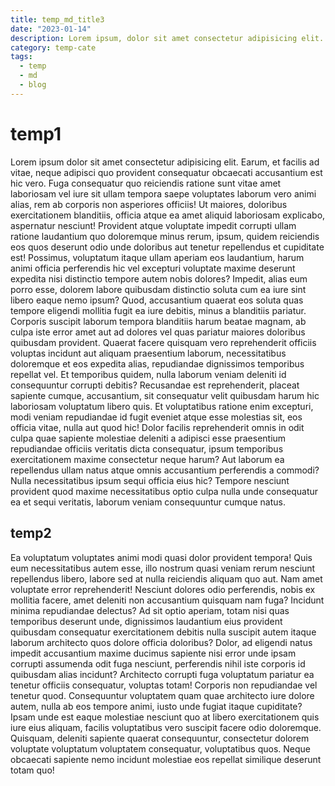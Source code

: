 ```yaml
---
title: temp_md_title3
date: "2023-01-14"
description: Lorem ipsum, dolor sit amet consectetur adipisicing elit. Debitis deserunt ex blanditiis corrupti voluptates modi cumque officiis enim magnam totam atque iste provident nesciunt iure eveniet minus doloribus, pariatur laborum.
category: temp-cate
tags:
  - temp
  - md
  - blog
---
```


# temp1

Lorem ipsum dolor sit amet consectetur adipisicing elit. Earum, et facilis ad vitae, neque adipisci quo provident consequatur obcaecati accusantium est hic vero. Fuga consequatur quo reiciendis ratione sunt vitae amet laboriosam vel iure sit ullam tempora saepe voluptates laborum vero animi alias, rem ab corporis non asperiores officiis! Ut maiores, doloribus exercitationem blanditiis, officia atque ea amet aliquid laboriosam explicabo, aspernatur nesciunt! Provident atque voluptate impedit corrupti ullam ratione laudantium quo doloremque minus rerum, ipsum, quidem reiciendis eos quos deserunt odio unde doloribus aut tenetur repellendus et cupiditate est! Possimus, voluptatum itaque ullam aperiam eos laudantium, harum animi officia perferendis hic vel excepturi voluptate maxime deserunt expedita nisi distinctio tempore autem nobis dolores? Impedit, alias eum porro esse, dolorem labore quibusdam distinctio soluta cum ea iure sint libero eaque nemo ipsum? Quod, accusantium quaerat eos soluta quas tempore eligendi mollitia fugit ea iure debitis, minus a blanditiis pariatur. Corporis suscipit laborum tempora blanditiis harum beatae magnam, ab culpa iste error amet aut ad dolores vel quas pariatur maiores doloribus quibusdam provident. Quaerat facere quisquam vero reprehenderit officiis voluptas incidunt aut aliquam praesentium laborum, necessitatibus doloremque et eos expedita alias, repudiandae dignissimos temporibus repellat vel. Et temporibus quidem, nulla laborum veniam deleniti id consequuntur corrupti debitis? Recusandae est reprehenderit, placeat sapiente cumque, accusantium, sit consequatur velit quibusdam harum hic laboriosam voluptatum libero quis. Et voluptatibus ratione enim excepturi, modi veniam repudiandae id fugit eveniet atque esse molestias sit, eos officia vitae, nulla aut quod hic! Dolor facilis reprehenderit omnis in odit culpa quae sapiente molestiae deleniti a adipisci esse praesentium repudiandae officiis veritatis dicta consequatur, ipsum temporibus exercitationem maxime consectetur neque harum? Aut laborum ea repellendus ullam natus atque omnis accusantium perferendis a commodi? Nulla necessitatibus ipsum sequi officia eius hic? Tempore nesciunt provident quod maxime necessitatibus optio culpa nulla unde consequatur ea et sequi veritatis, laborum veniam consequuntur cumque natus.

## temp2

Ea voluptatum voluptates animi modi quasi dolor provident tempora! Quis eum necessitatibus autem esse, illo nostrum quasi veniam rerum nesciunt repellendus libero, labore sed at nulla reiciendis aliquam quo aut. Nam amet voluptate error reprehenderit! Nesciunt dolores odio perferendis, nobis ex mollitia facere, amet deleniti non accusantium quisquam nam fuga? Incidunt minima repudiandae delectus? Ad sit optio aperiam, totam nisi quas temporibus deserunt unde, dignissimos laudantium eius provident quibusdam consequatur exercitationem debitis nulla suscipit autem itaque laborum architecto quos dolore officia doloribus? Dolor, ad eligendi natus impedit accusantium maxime ducimus sapiente nisi error unde ipsam corrupti assumenda odit fuga nesciunt, perferendis nihil iste corporis id quibusdam alias incidunt? Architecto corrupti fuga voluptatum pariatur ea tenetur officiis consequatur, voluptas totam! Corporis non repudiandae vel tenetur quod. Consequuntur voluptatem quam quae architecto iure dolore autem, nulla ab eos tempore animi, iusto unde fugiat itaque cupiditate? Ipsam unde est eaque molestiae nesciunt quo at libero exercitationem quis iure eius aliquam, facilis voluptatibus vero suscipit facere odio doloremque. Quisquam, deleniti sapiente quaerat consequuntur, consectetur dolorem voluptate voluptatum voluptatem consequatur, voluptatibus quos. Neque obcaecati sapiente nemo incidunt molestiae eos repellat similique deserunt totam quo!
